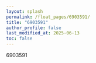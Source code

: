 ```yaml
---
layout: splash
permalink: /float_pages/6903591/
title: "6903591"
author_profile: false
last_modified_at: 2025-06-13
toc: false
---
```

 
6903591
